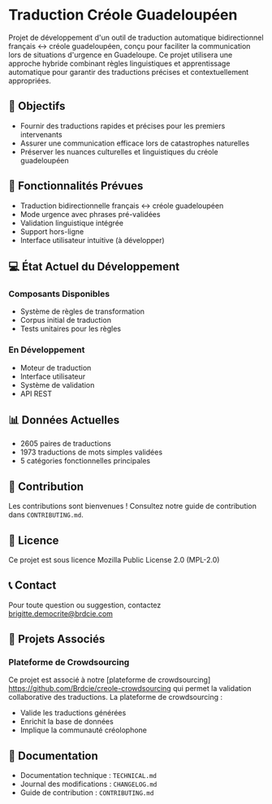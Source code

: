 # Traduction Créole Guadeloupéen

Projet de développement d'un outil de traduction automatique bidirectionnel français ↔ créole guadeloupéen, conçu pour faciliter la communication lors de situations d'urgence en Guadeloupe. Ce projet utilisera une approche hybride combinant règles linguistiques et apprentissage automatique pour garantir des traductions précises et contextuellement appropriées.

## 🎯 Objectifs
- Fournir des traductions rapides et précises pour les premiers intervenants
- Assurer une communication efficace lors de catastrophes naturelles
- Préserver les nuances culturelles et linguistiques du créole guadeloupéen

## 🚀 Fonctionnalités Prévues
- Traduction bidirectionnelle français ↔ créole guadeloupéen
- Mode urgence avec phrases pré-validées
- Validation linguistique intégrée
- Support hors-ligne
- Interface utilisateur intuitive (à développer)

## 💻 État Actuel du Développement

### Composants Disponibles
- Système de règles de transformation
- Corpus initial de traduction
- Tests unitaires pour les règles

### En Développement
- Moteur de traduction
- Interface utilisateur
- Système de validation
- API REST

## 📊 Données Actuelles
- 2605 paires de traductions
- 1973 traductions de mots simples validées
- 5 catégories fonctionnelles principales

## 🤝 Contribution
Les contributions sont bienvenues ! Consultez notre guide de contribution dans `CONTRIBUTING.md`.

## 📜 Licence
Ce projet est sous licence Mozilla Public License 2.0 (MPL-2.0)

## 📞 Contact
Pour toute question ou suggestion, contactez brigitte.democrite@brdcie.com
## 🤝 Projets Associés

### Plateforme de Crowdsourcing
Ce projet est associé à notre [plateforme de crowdsourcing] https://github.com/Brdcie/creole-crowdsourcing qui permet la validation collaborative des traductions. La plateforme de crowdsourcing :
- Valide les traductions générées
- Enrichit la base de données
- Implique la communauté créolophone

## 🔗 Documentation
- Documentation technique : `TECHNICAL.md`
- Journal des modifications : `CHANGELOG.md`
- Guide de contribution : `CONTRIBUTING.md`